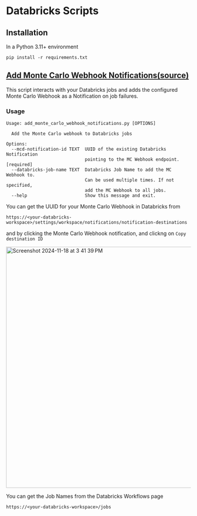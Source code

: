 # Databricks Scripts

## Installation

In a Python 3.11+ environment

```
pip install -r requirements.txt
```

## <ins> Add Monte Carlo Webhook Notifications([source](scripts/databricks/add_monte_carlo_webhook_notifications.py))</ins>

This script interacts with your Databricks jobs and adds the configured Monte Carlo Webhook as a Notification on job failures.

### Usage

```
Usage: add_monte_carlo_webhook_notifications.py [OPTIONS]

  Add the Monte Carlo webhook to Databricks jobs

Options:
  --mcd-notification-id TEXT  UUID of the existing Databricks Notification
                              pointing to the MC Webhook endpoint.  [required]
  --databricks-job-name TEXT  Databricks Job Name to add the MC Webhook to.
                              Can be used multiple times. If not specified,
                              add the MC Webhook to all jobs.
  --help                      Show this message and exit.
```

You can get the UUID for your Monte Carlo Webhook in Databricks from
```
https://<your-databricks-workspace>/settings/workspace/notifications/notification-destinations
```

and by clicking the Monte Carlo Webhook notification, and clickng on `Copy destination ID`

<img width="655" alt="Screenshot 2024-11-18 at 3 41 39 PM" src="https://github.com/user-attachments/assets/b51f852f-834c-4eeb-b81b-d9d64d10587e">

You can get the Job Names from the Databricks Workflows page

```
https://<your-databricks-workspace>/jobs
```
